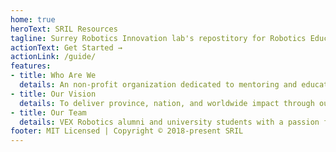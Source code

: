 ```yaml
---
home: true
heroText: SRIL Resources
tagline: Surrey Robotics Innovation lab's repostitory for Robotics Education
actionText: Get Started →
actionLink: /guide/
features:
- title: Who Are We
  details: An non-profit organization dedicated to mentoring and educating youth in robotics to discover their STEM potential.
- title: Our Vision
  details: To deliver province, nation, and worldwide impact through our programs for youth.
- title: Our Team
  details: VEX Robotics alumni and university students with a passion for helping the community.
footer: MIT Licensed | Copyright © 2018-present SRIL
---
```


